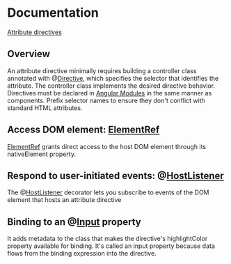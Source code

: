 
# Documentation

[Attribute directives](https://angular.io/guide/attribute-directives)

## Overview

An attribute directive minimally requires building a controller class annotated with @[Directive](https://angular.io/api/core/Directive), which specifies the selector that identifies the attribute. The controller class implements the desired directive behavior. Directives must be declared in [Angular Modules](https://angular.io/guide/ngmodules) in the same manner as components. Prefix selector names to ensure they don't conflict with standard HTML attributes.

## Access DOM element: [ElementRef](https://angular.io/api/core/ElementRef)

[ElementRef](https://angular.io/api/core/ElementRef) grants direct access to the host DOM element through its nativeElement property.

## Respond to user-initiated events: @[HostListener](https://angular.io/api/core/HostListener)

The @[HostListener](https://angular.io/api/core/HostListener) decorator lets you subscribe to events of the DOM element that hosts an attribute directive

## Binding to an @[Input](https://angular.io/api/core/Input) property

It adds metadata to the class that makes the directive's highlightColor property available for binding. It's called an input property because data flows from the binding expression into the directive.

